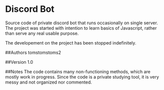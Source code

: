 # Discord Bot 

Source code of private discord bot that runs occasionally on single server. The project was started with intention to learn basics of Javascript, rather than serve any real usable purpose.


The developement on the project has been stopped indefinitely.

##Authors
tomstomstoms2

##Version
1.0

##Notes
The code contains many non-functioning methods, which are mostly work in progress.
Since the code is a private studying tool, it is very messy and not organized nor commented.
